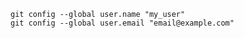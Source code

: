 ---
---

```shell
git config --global user.name "my_user"
git config --global user.email "email@example.com"
```
